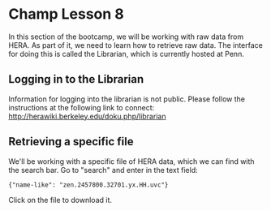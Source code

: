 # Champ Lesson 8
In this section of the bootcamp, we will be working with raw data from HERA. As part of it, we need to learn how to retrieve raw data. The interface for doing this is called the Librarian, which is currently hosted at Penn.

## Logging in to the Librarian
Information for logging into the librarian is not public. Please follow the instructions at the following link to connect: http://herawiki.berkeley.edu/doku.php/librarian

## Retrieving a specific file
We'll be working with a specific file of HERA data, which we can find with the search bar. Go to "search" and enter in the text field:
```
{"name-like": "zen.2457800.32701.yx.HH.uvc"}
```
Click on the file to download it.
